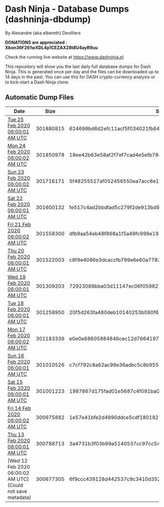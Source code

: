 # Dash Ninja - Database Dumps (dashninja-dbdump)
By Alexandre (aka elbereth) Devilliers

**DONATIONS are appreciated : Xbon36F261wXDL4p1CEZAX28t8U4ayR9uu**

Check the running live website at https://www.dashninja.pl

This repository will show you the last daily full database dumps for Dash Ninja. This is generated once per day and the files can be downloaded up to 14 days in the past.
You can use this for DASH crypto-currency analysis or to kick-start a Dash Ninja clone.


## Automatic Dump Files
| Date | Size | SHA256 |
|--|--|--|
| [Tue 25 Feb 2020 06:00:01 AM UTC](https://transfer.sh/1JTvW/dashninja-dbdump-20200225070001.tar.bz2) | 301880815 | 624699bd6d2efc11acf5f034021fb640c63a7b49d2c3ad9b8eb8da19e231a808 | 
| [Mon 24 Feb 2020 06:00:02 AM UTC](https://transfer.sh/9YzVd/dashninja-dbdump-20200224070002.tar.bz2) | 301850978 | 18ee42b63e58af2f7ef7cad4e5efb78e0b27a7c98a9e62c26118413d1612ad6c | 
| [Sun 23 Feb 2020 06:00:02 AM UTC]() | 301716171 | 5f48255527af052456550ea7acc6e14c76ea7c2ba5ee33f19f605249fc9d6058 | 
| [Sat 22 Feb 2020 06:00:01 AM UTC](https://transfer.sh/XSW3C/dashninja-dbdump-20200222070001.tar.bz2) | 301600132 | fe517c4ad2bbdfad5c279f2de913bd98a293e197410091cc0c8aa5aaa6a25deb | 
| [Fri 21 Feb 2020 06:00:02 AM UTC](https://transfer.sh/hlDUW/dashninja-dbdump-20200221070002.tar.bz2) | 301558300 | dfb9aa54eb48f868a1f5a49fc999e196287581701002fa87edc9bbee005c4c3c | 
| [Thu 20 Feb 2020 06:00:01 AM UTC]() | 301522003 | c8f9e4086e3dcaccfb799e6e60a7782eef9b3e439e0a481944478f998cf67321 | 
| [Wed 19 Feb 2020 06:00:01 AM UTC](https://transfer.sh/j7OzR/dashninja-dbdump-20200219070001.tar.bz2) | 301309203 | 72923088bba03d11147ec06f059827e0f91da4ea8be55032bae97ff00ae26e90 | 
| [Tue 18 Feb 2020 06:00:01 AM UTC](https://transfer.sh/ZKmgu/dashninja-dbdump-20200218070001.tar.bz2) | 301258950 | 20f5d263fa480deb10140253b080f6bcef211a20e75ab1b8b2c3575bac69853e | 
| [Mon 17 Feb 2020 06:00:02 AM UTC](https://transfer.sh/hDmN1/dashninja-dbdump-20200217070002.tar.bz2) | 301183339 | e0e0e68605884846cec12d7664197a9d5ac861524f794f6f34faab720455b721 | 
| [Sun 16 Feb 2020 06:00:01 AM UTC](https://transfer.sh/Z5rq1/dashninja-dbdump-20200216070001.tar.bz2) | 301010526 | c7cf792c8a62ac99e36adbc5c8b95520168fc4596cf9b87dd36118c41011013f | 
| [Sat 15 Feb 2020 06:00:01 AM UTC](https://transfer.sh/DSzAS/dashninja-dbdump-20200215070001.tar.bz2) | 301001223 | 1987867d175fad01e5687c4f091ba0adfe85a926277abd712aa8fda4ca4740be | 
| [Fri 14 Feb 2020 06:00:02 AM UTC](https://transfer.sh/uZPDm/dashninja-dbdump-20200214070002.tar.bz2) | 300975882 | 1e57e41bfe2d4990ddce5cdf1801825da6c1ace2b005721ae2d455448b9bd0e1 | 
| [Thu 13 Feb 2020 06:00:01 AM UTC]() | 300788713 | 3a4731b3f03b99a5140537cc97cc54f36f870b9df64cd27cf73a4b0cd804542a | 
| [Wed 12 Feb 2020 06:00:02 AM UTC](Could not save metadata) | 300677305 | 6f9ccc439128d442537c9c3410d3529eb93bdd0d6bf05418ab79153f6e60ad9c | 
